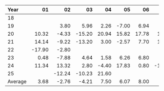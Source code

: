 | Year    |               01   |               02   |               03   |               04   |               05   |               06   |               07   |               08   |               09   |               10   |               11   |               12   |     Average       |     Yearly       |
|:--------|-------------------:|-------------------:|-------------------:|-------------------:|-------------------:|-------------------:|-------------------:|-------------------:|-------------------:|-------------------:|-------------------:|-------------------:|------------------:|-----------------:|
| 18      |                    |                    |                    |                    |                    |                    |               3.48 |               6.82 |               1.20 |             -26.83 |                    |                    |             -3.83 |           -15.33 |
| 19      |                    |               3.80 |               5.96 |               2.26 |              -7.00 |               6.94 |               1.94 |              -1.05 |              -2.24 |               1.68 |               2.60 |               9.46 |              2.21 |            24.35 |
| 20      |              10.32 |              -4.33 |             -15.20 |              20.94 |              15.82 |              17.78 |              16.08 |              20.64 |              -1.72 |              -6.50 |              37.36 |              -2.14 |              9.09 |           109.04 |
| 21      |              14.14 |              -9.22 |             -13.20 |               3.00 |              -2.57 |               7.70 |              10.56 |               0.20 |               0.50 |              -3.70 |               5.20 |             -11.50 |              0.09 |             1.11 |
| 22      |             -17.90 |              -2.80 |                    |                    |                    |                    |                    |                    |                    |                    |                    |                    |            -10.35 |           -20.70 |
| 23      |               0.48 |              -7.88 |               4.64 |               1.58 |               6.26 |               6.80 |               3.10 |              -0.30 |              -6.15 |              -3.95 |              18.56 |               5.30 |              2.37 |            28.44 |
| 24      |              11.34 |              13.32 |               2.80 |              -4.40 |              17.83 |               0.80 |             -13.94 |              -5.72 |               2.92 |               3.80 |               3.30 |              -5.05 |              2.25 |            27.00 |
| 25      |                    |             -12.24 |             -10.23 |              21.60 |                    |                    |                    |                    |                    |                    |                    |                    |             -0.29 |            -0.87 |
| Average |               3.68 |              -2.76 |              -4.21 |               7.50 |               6.07 |               8.00 |               3.54 |               3.43 |              -0.92 |              -5.92 |              13.40 |              -0.79 |              0.19 |            19.13 |